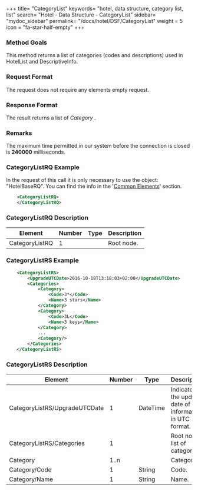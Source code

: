 +++
title= "CategoryList"
keywords= "hotel, data structure, category list, list"
search= "Hotel - Data Structure - CategoryList"
sidebar= "mydoc_sidebar"
permalink= "/docs/hotel/DSF/CategoryList"
weight = 5
icon = "fa-star-half-empty" 
+++



### Method Goals


This method returns a list of categories (codes and descriptions) used in HotelList and DescriptiveInfo.



### Request Format


The request does not require any elements empty request.



### Response Format


The result returns a list of *Category* .



### Remarks


The maximum time permitted in our system before the connection is closed is **240000** milliseconds.



### CategoryListRQ Example

In the request of this call it is only necessary to use the object: "HotelBaseRQ". You can find the info in the '[Common Elements](/connectiontypessellers/hotelpullsellers/methods/messages/common-elements/)' section.

~~~xml
    <CategoryListRQ>
    </CategoryListRQ>
~~~


### CategoryListRQ Description



| **Element**			| **Number**	| **Type**	| **Description**		|
| ----------------------------- | ------------- | ------------- | ----------------------------- |
| CategoryListRQ		| 1          	|		| Root node.			|




### CategoryListRS Example


~~~xml
    <CategoryListRS>
        <UpgradeUTCDate>2016-10-18T13:18:03+02:00</UpgradeUTCDate>
        <Categories>
            <Category>
                <Code>3*</Code>
                <Name>3 stars</Name>
            </Category>
            <Category>
                <Code>3L</Code>
                <Name>3 keys</Name>
            </Category>
            ...
            <Category/>
        </Categories>
    </CategoryListRS>
~~~


### CategoryListRS Description



| **Element**			| **Number**	| **Type**	| **Description**		|
| ----------------------------- | ------------- | ------------- | ----------------------------- |
| CategoryListRS/UpgradeUTCDate		| 1       	|	DateTime	| Indicates the update date of the information in UTC format.	|
| CategoryListRS/Categories		| 1          	|		| Root node, list of categories.			|
| Category    	| 1..n          	| 		|         Category.			|
| Category/Code	| 1         	| String		| Code.			|
| Category/Name	| 1         	| String		| Name.			|

